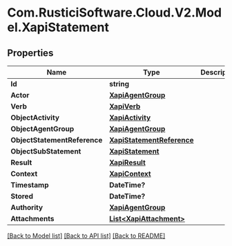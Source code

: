 # Com.RusticiSoftware.Cloud.V2.Model.XapiStatement
## Properties

Name | Type | Description | Notes
------------ | ------------- | ------------- | -------------
**Id** | **string** |  | [optional] 
**Actor** | [**XapiAgentGroup**](XapiAgentGroup.md) |  | [optional] 
**Verb** | [**XapiVerb**](XapiVerb.md) |  | [optional] 
**ObjectActivity** | [**XapiActivity**](XapiActivity.md) |  | [optional] 
**ObjectAgentGroup** | [**XapiAgentGroup**](XapiAgentGroup.md) |  | [optional] 
**ObjectStatementReference** | [**XapiStatementReference**](XapiStatementReference.md) |  | [optional] 
**ObjectSubStatement** | [**XapiStatement**](XapiStatement.md) |  | [optional] 
**Result** | [**XapiResult**](XapiResult.md) |  | [optional] 
**Context** | [**XapiContext**](XapiContext.md) |  | [optional] 
**Timestamp** | **DateTime?** |  | [optional] 
**Stored** | **DateTime?** |  | [optional] 
**Authority** | [**XapiAgentGroup**](XapiAgentGroup.md) |  | [optional] 
**Attachments** | [**List&lt;XapiAttachment&gt;**](XapiAttachment.md) |  | [optional] 

[[Back to Model list]](../README.md#documentation-for-models) [[Back to API list]](../README.md#documentation-for-api-endpoints) [[Back to README]](../README.md)

